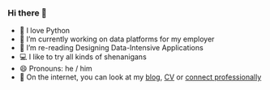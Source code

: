 ### Hi there 👋


- 🐍 I love Python
- 🔭 I’m currently working on data platforms for my employer
- 📖 I’m re-reading Designing Data-Intensive Applications
- 💻 I like to try all kinds of shenanigans
- 😄 Pronouns: he / him
- 🛜 On the internet, you can look at my [blog](https://dfghj.de), [CV](https://aruehe.io) or [connect professionally](https://linkedin.com/in/alexanderruehe)
